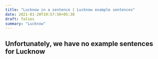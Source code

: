 ```yaml
---
title: "Lucknow in a sentence | Lucknow example sentences"
date: 2021-01-20T19:57:50+05:30
draft: falses
summary: "Lucknow"
---
```

## Unfortunately, we have no example sentences for Lucknow                 
